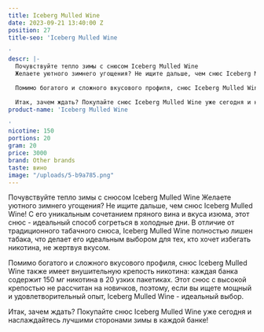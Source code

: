 ```yaml
---
title: Iceberg Mulled Wine
date: 2023-09-21 13:40:00 Z
position: 27
title-seo: 'Iceberg Mulled Wine

'
descr: |-
  Почувствуйте тепло зимы с снюсом Iceberg Mulled Wine
  Желаете уютного зимнего угощения? Не ищите дальше, чем снюс Iceberg Mulled Wine! С его уникальным сочетанием пряного вина и вкуса изюма, этот снюс - идеальный способ согреться в холодные дни. В отличие от традиционного табачного снюса, Iceberg Mulled Wine полностью лишен табака, что делает его идеальным выбором для тех, кто хочет избегать никотина, не жертвуя вкусом.

  Помимо богатого и сложного вкусового профиля, снюс Iceberg Mulled Wine также имеет внушительную крепость никотина: каждая банка содержит 150 мг никотина в 20 узких пакетиках. Этот снюс с высокой крепостью не рассчитан на новичков, поэтому, если вы ищете мощный и удовлетворительный опыт, Iceberg Mulled Wine - идеальный выбор.

  Итак, зачем ждать? Покупайте снюс Iceberg Mulled Wine уже сегодня и наслаждайтесь лучшими сторонами зимы в каждой банке!
product-name: 'Iceberg Mulled Wine

'
nicotine: 150
portions: 20
gram: 20
price: 3000
brand: Other brands
taste: вино
image: "/uploads/5-b9a785.png"
---
```


Почувствуйте тепло зимы с снюсом Iceberg Mulled Wine
Желаете уютного зимнего угощения? Не ищите дальше, чем снюс Iceberg Mulled Wine! С его уникальным сочетанием пряного вина и вкуса изюма, этот снюс - идеальный способ согреться в холодные дни. В отличие от традиционного табачного снюса, Iceberg Mulled Wine полностью лишен табака, что делает его идеальным выбором для тех, кто хочет избегать никотина, не жертвуя вкусом.

Помимо богатого и сложного вкусового профиля, снюс Iceberg Mulled Wine также имеет внушительную крепость никотина: каждая банка содержит 150 мг никотина в 20 узких пакетиках. Этот снюс с высокой крепостью не рассчитан на новичков, поэтому, если вы ищете мощный и удовлетворительный опыт, Iceberg Mulled Wine - идеальный выбор.

Итак, зачем ждать? Покупайте снюс Iceberg Mulled Wine уже сегодня и наслаждайтесь лучшими сторонами зимы в каждой банке!